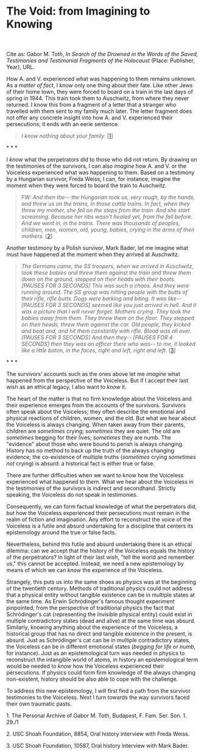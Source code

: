# The Void:  from Imagining to Knowing

 <br/><br/>
Cite as: Gabor M. Toth, <i>In Search of the Drowned in the Words of the Saved, Testimonies and Testimonial Fragments of the Holocaust</i> (Place: Publisher, Year), URL.

How A. and V. experienced what was happening to them remains unknown. As a <i>matter of fact</i>, I <i>know</i> only one thing about their fate. Like other Jews of their home town, they were forced to board on a train in the last days of spring in 1944. This train took them to Auschwitz, from where they never returned. I know this from a fragment of a letter that a stranger who travelled with them sent to my family much later. The letter fragment does not offer any concrete insight into how A. and V. experienced their persecutions; it ends with an eerie sentence.

><i>I know nothing about your family.</i> [[1](#fn-1)]

<div class="divider">* * *</div>

I <i>know</i> what the perpetrators did to those who did not return. By drawing on the testimonies of the survivors, I can also <i>imagine</i> how A. and V. or the Voiceless experienced what was happening to them.
Based on a testimony by a Hungarian survivor, Freda Weiss, I can, for instance, imagine the moment when they were forced to board the train to Auschwitz.

><i>FW: And then the-- the Hungarian took us, very rough, by the hands, and threw us on the trains, in those cattle trains. In fact, when they threw my mother, she fell on the steps from the train. And she start screaming. Because her ribs wasn't healed yet, from the fall before. And we went in, in the trains. There was thousands of peoples, children, men, women, old, young, babies, crying in the arms of their mothers.</i> [[2](#fn-2)]

Another testimony by a Polish survivor, Mark Bader, let me imagine what must have happened at the moment when they arrived at Auschwitz.

><i>The Germans came, the SS troopers, when we arrived in Auschwitz, took these babies and threw them against the train and threw them down on the ground, stepped on their heads with their boots. [PAUSES FOR 3 SECONDS] This was such a chaos. And they were running around. The SS group was hitting people with the butts of their rifle, rifle butts. Dogs were barking and biting. It was like-- [PAUSES FOR 3 SECONDS] seemed like you just arrived in hell. And it was a picture that I will never forget. Mothers crying. They took the babies away from them. They threw them on the floor. They stepped on their heads, threw them against the car. Old people, they kicked and beat and, and hit them constantly with rifle. Blood was all over. [PAUSES FOR 3 SECONDS] And then they-- [PAUSES FOR 4 SECONDS] then they was an officer there who was-- to me, it looked like a little baton, in the faces, right and left, right and left.</i> [[3](#fn-3)]

<div class="divider">* * *</div>

The survivors’ accounts such as the ones above let me <i>imagine</i> what happened from the perspective of the Voiceless. But if I accept their last wish as an ethical legacy, I also want to <i>know</i> it.

The heart of the matter is that no firm knowledge about the Voiceless and their experience emerges from the accounts of the survivors. Survivors often speak about the Voiceless; they often describe the emotional and physical reactions of children, women, and the old. But what we hear about the Voiceless is always changing. When taken away from their parents, children are <i>sometimes</i> crying; <i>sometimes</i> they are quiet. The old are <i>sometimes</i> begging for their lives; <i>sometimes</i> they are numb. The "evidence" about those who were bound to perish is always changing. History has no method to back up the truth of the always changing evidence; the co-existence of multiple truths (<i>sometimes</i> crying <i>sometimes not</i> crying) is absurd: a historical fact is either true or false. 

There are further difficulties when we want to know how the Voiceless experienced what happened to them. What we hear about the Voiceless in the testimonies of the survivors is indirect and secondhand. Strictly speaking, the Voiceless do not speak in testimonies.

Consequently, we can form factual knowledge of what the perpetrators did, but how the Voiceless experienced their persecutions must remain in the realm of fiction and imagination. Any effort to reconstruct the voice of the Voiceless is a futile and absurd undertaking for a discipline that centers its epistemology around the true or false facts.

Nevertheless, behind this futile and absurd undertaking there is an ethical dilemma: can we accept that the history of the Voiceless equals the history of the perpetrators? In light of their last wish, "tell the world and remember us," this cannot be accepted. Instead, we need a new epistemology by means of which we can <i>know</i> the experience of the Voiceless.

Strangely, this puts us into the same shoes as physics was at the beginning of the twentieth century. Methods of traditional physics could not address that a physical entity without tangible existence can be in multiple states at the same time. As Erwin Schrödinger's famous thought experiment pinpointed, from the perspective of traditional physics the fact that Schrödinger's cat (representing the invisible physical entity) could exist in multiple contradictory states (dead and alive) at the same time was absurd. Similarly, knowing anything about the experience of the Voiceless, a historical group that has no direct and tangible existence in the present, is absurd. Just as Schrödinger's cat can be in multiple contradictory states, the Voiceless can be in different emotional states (<i>begging for life</i> or <i>numb</i>, for instance). Just as an epistemological turn was needed in physics to reconstruct the intangible world of atoms, in history an epistemological term would be needed to <i>know</i> how the Voiceless experienced their persecutions. If physics could form firm knowledge of the always changing non-existent, history should be also able to cope with the challenge.

To address this new epistemology, I will first find a path from the survivor testimonies to the Voiceless. Next I turn towards the way survivors faced their own traumatic pasts. 











<p id="fn-1" class="footnote">1. The Personal Archive of Gabor M. Toth, Budapest, F. Fam. Ser. Son. 1. 29./1</p>
<p id="fn-2" class="footnote">2. USC Shoah Foundation, 8854, Oral history interview with Freda Weiss.</p>
<p id="fn-3" class="footnote">3. USC Shoah Foundation, 10587, Oral history interview with Mark Bader.</p>






